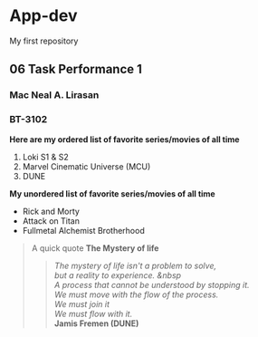 # App-dev
My first repository

## 06 Task Performance 1

### Mac Neal A. Lirasan
### BT-3102

**Here are my ordered list of favorite series/movies of all time**
> 
1. Loki S1 & S2
2. Marvel Cinematic Universe (MCU)
3. DUNE

**My unordered list of favorite series/movies of all time**
> 
- Rick and Morty
- Attack on Titan
- Fullmetal Alchemist Brotherhood

> A quick quote
**The Mystery of life**
>>*The mystery of life isn't a problem to solve,    
   but a reality to experience.
&nbsp   
   A process that cannot be understood by stopping it.   
   We must move with the flow of the process.  
   We must join it    
   We must flow with it.*  
>>   **Jamis Fremen (DUNE)**
